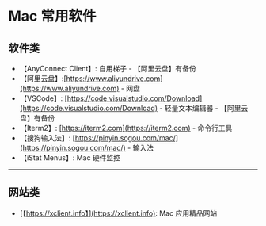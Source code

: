 # Mac 常用软件
## 软件类
 - 【AnyConnect Client】: 自用梯子 - 【阿里云盘】有备份
 - 【阿里云盘】:[https://www.aliyundrive.com](https://www.aliyundrive.com) - 网盘
 - 【VSCode】: [https://code.visualstudio.com/Download](https://code.visualstudio.com/Download) - 轻量文本编辑器 - 【阿里云盘】有备份
 - 【Iterm2】: [https://iterm2.com](https://iterm2.com) - 命令行工具
 - 【搜狗输入法】: [https://pinyin.sogou.com/mac/](https://pinyin.sogou.com/mac/) - 输入法
 - 【iStat Menus】: Mac 硬件监控

---

## 网站类
 - [【https://xclient.info】](https://xclient.info): Mac 应用精品网站